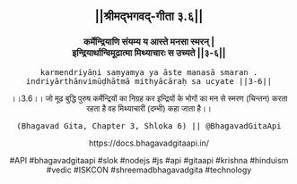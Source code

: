 <center><h2>||श्रीमद्‍भगवद्‍-गीता ३.६||</h2>
<h3>कर्मेन्द्रियाणि संयम्य य आस्ते मनसा स्मरन् |<br/>इन्द्रियार्थान्विमूढात्मा मिथ्याचारः स उच्यते ||३-६||</h3>
<pre>karmendriyāṇi saṃyamya ya āste manasā smaran .<br/>indriyārthānvimūḍhātmā mithyācāraḥ sa ucyate ||3-6||</pre>
<p>।।3.6।। जो मूढ बुद्धि पुरुष कर्मेन्द्रियों का निग्रह कर इन्द्रियों के भोगों का मन से स्मरण (चिन्तन) करता रहता है वह मिथ्याचारी (दम्भी) कहा जाता है।।</p>
<pre>(Bhagavad Gita, Chapter 3, Shloka 6) || @BhagavadGitaApi</pre><p>https://docs.bhagavadgitaapi.in/</p><p>#API #bhagavadgitaapi #slok #nodejs #js #api #gitaapi #krishna #hinduism #vedic #ISKCON #shreemadbhagavadgita #technology</p></center>